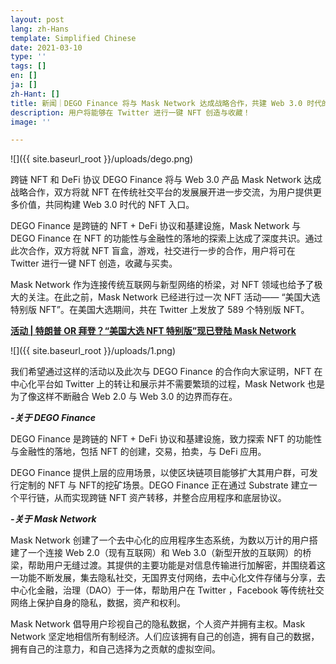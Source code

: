 ```yaml
---
layout: post
lang: zh-Hans
template: Simplified Chinese
date: 2021-03-10
type: ''
tags: []
en: []
ja: []
zh-Hant: []
title: 新闻｜DEGO Finance 将与 Mask Network 达成战略合作，共建 Web 3.0 时代的 NFT 入口
description: 用户将能够在 Twitter 进行一键 NFT 创造与收藏！
image: ''

---
```

![]({{ site.baseurl_root }}/uploads/dego.png)

跨链 NFT 和 DeFi 协议 DEGO Finance 将与 Web 3.0 产品 Mask Network 达成战略合作，双方将就 NFT 在传统社交平台的发展展开进一步交流，为用户提供更多价值，共同构建 Web 3.0 时代的 NFT 入口。

DEGO Finance 是跨链的 NFT + DeFi 协议和基建设施，Mask Network 与 DEGO Finance 在 NFT 的功能性与金融性的落地的探索上达成了深度共识。通过此次合作，双方将就 NFT 盲盒，游戏，社交进行一步的合作，用户将可在 Twitter 进行一键 NFT 创造，收藏与买卖。

Mask Network 作为连接传统互联网与新型网络的桥梁，对 NFT 领域也给予了极大的关注。在此之前，Mask Network 已经进行过一次 NFT 活动—— “美国大选特别版 NFT”。在美国大选期间，共在 Twitter 上发放了 589 个特别版 NFT。

[**活动 \| 特朗普 OR 拜登？“美国大选 NFT 特别版”现已登陆 Mask Network**](http://mp.weixin.qq.com/s?__biz=MzU4OTkwNDYzMw==&mid=2247486834&idx=1&sn=63464773d1c3fd0c93d8c4b25bc28012&chksm=fdc722e4cab0abf2c47834f3354eede394be519d09e9066ed31d52004b2881db5414fd801aee&scene=21#wechat_redirect)

![]({{ site.baseurl_root }}/uploads/1.png)

我们希望通过这样的活动以及此次与 DEGO Finance 的合作向大家证明，NFT 在中心化平台如 Twitter 上的转让和展示并不需要繁琐的过程，Mask Network 也是为了像这样不断融合 Web 2.0 与 Web 3.0 的边界而存在。

**_-关于 DEGO Finance_**

DEGO Finance 是跨链的 NFT + DeFi 协议和基建设施，致力探索 NFT 的功能性与金融性的落地，包括 NFT 的创建，交易，拍卖，与 DeFi 应用。

DEGO Finance 提供上层的应用场景，以使区块链项目能够扩大其用户群，可发行定制的 NFT 与 NFT的挖矿场景。DEGO Finance 正在通过 Substrate 建立一个平行链，从而实现跨链 NFT 资产转移，并整合应用程序和底层协议。

**_-关于 Mask Network_**

Mask Network 创建了一个去中心化的应用程序生态系统，为数以万计的用户搭建了一个连接 Web 2.0（现有互联网）和 Web 3.0（新型开放的互联网）的桥梁，帮助用户无缝过渡。其提供的主要功能是对信息传输进行加解密，并围绕着这一功能不断发展，集去隐私社交，无国界支付网络，去中心化文件存储与分享，去中心化金融，治理（DAO）于一体，帮助用户在 Twitter ，Facebook 等传统社交网络上保护自身的隐私，数据，资产和权利。

Mask Network 倡导用户珍视自己的隐私数据，个人资产并拥有主权。Mask Network 坚定地相信所有制经济。人们应该拥有自己的创造，拥有自己的数据，拥有自己的注意力，和自己选择为之贡献的虚拟空间。